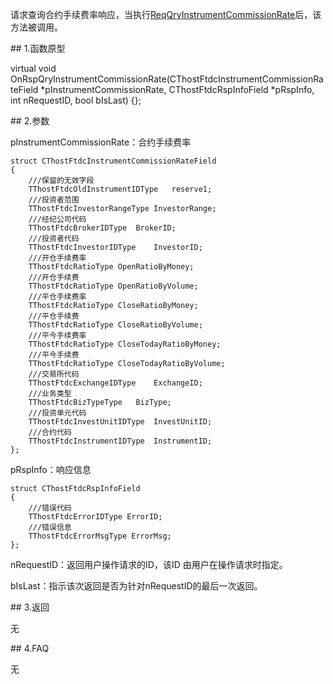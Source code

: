 <p>请求查询合约手续费率响应，当执行<a href="../../CTHOSTFTDCTRADERSPI/REQQRYINSTRUMENTCOMMISSIONRATE/">ReqQryInstrumentCommissionRate</a>后，该方法被调用。</p>
<span class="anchor" id="98ce169c-a7c6-4ee1-81df-8d0ee2e2bd1f"></span>
## 1.函数原型
<p>virtual void OnRspQryInstrumentCommissionRate(CThostFtdcInstrumentCommissionRateField *pInstrumentCommissionRate, CThostFtdcRspInfoField *pRspInfo, int nRequestID, bool bIsLast) {};</p>
<span class="anchor" id="4e878add-cc79-439e-97ef-c4b3cc2c9994"></span>
## 2.参数
<p>pInstrumentCommissionRate：合约手续费率</p>
<pre><code>struct CThostFtdcInstrumentCommissionRateField
{
    ///保留的无效字段
    TThostFtdcOldInstrumentIDType   reserve1;
    ///投资者范围
    TThostFtdcInvestorRangeType InvestorRange;
    ///经纪公司代码
    TThostFtdcBrokerIDType  BrokerID;
    ///投资者代码
    TThostFtdcInvestorIDType    InvestorID;
    ///开仓手续费率
    TThostFtdcRatioType OpenRatioByMoney;
    ///开仓手续费
    TThostFtdcRatioType OpenRatioByVolume;
    ///平仓手续费率
    TThostFtdcRatioType CloseRatioByMoney;
    ///平仓手续费
    TThostFtdcRatioType CloseRatioByVolume;
    ///平今手续费率
    TThostFtdcRatioType CloseTodayRatioByMoney;
    ///平今手续费
    TThostFtdcRatioType CloseTodayRatioByVolume;
    ///交易所代码
    TThostFtdcExchangeIDType    ExchangeID;
    ///业务类型
    TThostFtdcBizTypeType   BizType;
    ///投资单元代码
    TThostFtdcInvestUnitIDType  InvestUnitID;
    ///合约代码
    TThostFtdcInstrumentIDType  InstrumentID;
};
</code></pre>
<p>pRspInfo：响应信息</p>
<pre><code>struct CThostFtdcRspInfoField
{
    ///错误代码
    TThostFtdcErrorIDType ErrorID;
    ///错误信息
    TThostFtdcErrorMsgType ErrorMsg;
};
</code></pre>
<p>nRequestID：返回用户操作请求的ID，该ID 由用户在操作请求时指定。</p>
<p>bIsLast：指示该次返回是否为针对nRequestID的最后一次返回。</p>
<span class="anchor" id="b06d06ef-2ecc-4b0b-bb82-a13b16ed5763"></span>
## 3.返回
<p>无</p>
<span class="anchor" id="36775cbd-da45-42e2-9983-5c9bc8849d97"></span>
## 4.FAQ
<p>无</p>
